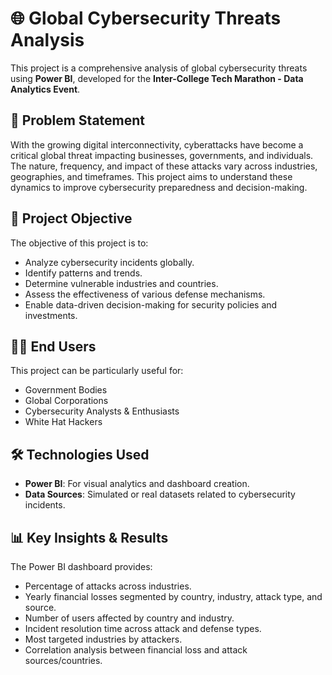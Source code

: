 # 🌐 Global Cybersecurity Threats Analysis

This project is a comprehensive analysis of global cybersecurity threats using **Power BI**, developed for the **Inter-College Tech Marathon - Data Analytics Event**.

## 📌 Problem Statement

With the growing digital interconnectivity, cyberattacks have become a critical global threat impacting businesses, governments, and individuals. The nature, frequency, and impact of these attacks vary across industries, geographies, and timeframes. This project aims to understand these dynamics to improve cybersecurity preparedness and decision-making.

## 📝 Project Objective

The objective of this project is to:
- Analyze cybersecurity incidents globally.
- Identify patterns and trends.
- Determine vulnerable industries and countries.
- Assess the effectiveness of various defense mechanisms.
- Enable data-driven decision-making for security policies and investments.

## 👨‍💻 End Users

This project can be particularly useful for:
- Government Bodies
- Global Corporations
- Cybersecurity Analysts & Enthusiasts
- White Hat Hackers

## 🛠️ Technologies Used

- **Power BI**: For visual analytics and dashboard creation.
- **Data Sources**: Simulated or real datasets related to cybersecurity incidents.

## 📊 Key Insights & Results

The Power BI dashboard provides:
- Percentage of attacks across industries.
- Yearly financial losses segmented by country, industry, attack type, and source.
- Number of users affected by country and industry.
- Incident resolution time across attack and defense types.
- Most targeted industries by attackers.
- Correlation analysis between financial loss and attack sources/countries.
